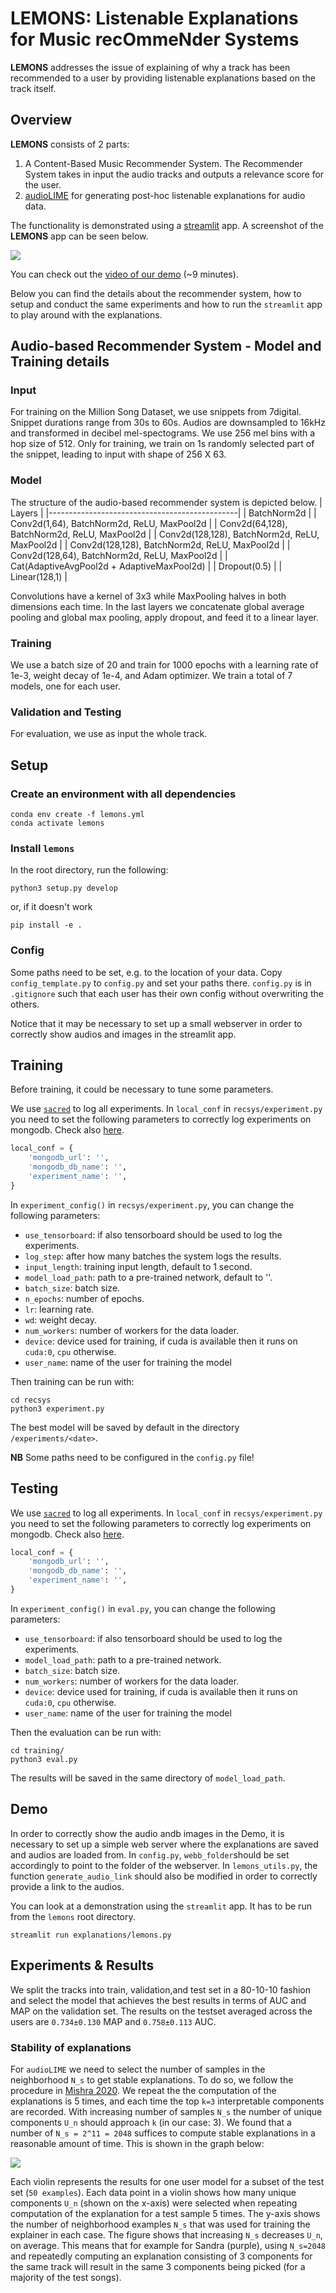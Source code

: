 # LEMONS: Listenable Explanations for Music recOmmeNder Systems

**LEMONS** addresses the issue of explaining of why a track has been recommended to a user by providing listenable
explanations based on the track itself.

## Overview

**LEMONS** consists of 2 parts:

1. A Content-Based Music Recommender System. The Recommender System takes in input the audio tracks and outputs a
   relevance score for the user.
2. [audioLIME](https://github.com/CPJKU/audioLIME) for generating post-hoc listenable explanations for audio data.

The functionality is demonstrated using a [streamlit](https://www.streamlit.io/) app. A screenshot of the **LEMONS** app
can be seen below.

![](imgs/landing_page.png)

You can check out the [video of our demo](https://www.youtube.com/watch?v=giSPrPnZ7mc) (~9 minutes).

Below you can find the details about the recommender system, how to setup and conduct the same experiments
and how to run the `streamlit` app to play around with the explanations.

## Audio-based Recommender System - Model and Training details

### Input

For training on the Million Song Dataset, we use snippets from 7digital. Snippet durations range from 30s to 60s. Audios
are downsampled to 16kHz and transformed in decibel mel-spectograms. We use 256 mel bins with a hop size of 512. Only
for training, we train on 1s randomly selected part of the snippet, leading to input with shape of 256 X 63.

### Model

The structure of the audio-based recommender system is depicted below. 
| Layers                                        |
|-----------------------------------------------|
| BatchNorm2d                                   |
| Conv2d(1,64), BatchNorm2d, ReLU, MaxPool2d    |
| Conv2d(64,128), BatchNorm2d, ReLU, MaxPool2d  |
| Conv2d(128,128), BatchNorm2d, ReLU, MaxPool2d |
| Conv2d(128,128), BatchNorm2d, ReLU, MaxPool2d |
| Conv2d(128,64), BatchNorm2d, ReLU, MaxPool2d  |
| Cat(AdaptiveAvgPool2d + AdaptiveMaxPool2d)    |
| Dropout(0.5)                                  |
| Linear(128,1)                                 |

Convolutions have a kernel of 3x3 while MaxPooling halves in both dimensions each time. In the last layers we
concatenate global average pooling and global max pooling, apply dropout, and feed it to a linear layer.

### Training

We use a batch size of 20 and train for 1000 epochs with a learning rate of 1e-3, weight decay of 1e-4, and Adam
optimizer. We train a total of 7 models, one for each user.

### Validation and Testing

For evaluation, we use as input the whole track.

## Setup

### Create an environment with all dependencies

```shell script
conda env create -f lemons.yml
conda activate lemons
```

### Install `lemons`

In the root directory, run the following:

```shell script
python3 setup.py develop
```

or, if it doesn't work

```shell script
pip install -e .
```

### Config

Some paths need to be set, e.g. to the location of your data. Copy `config_template.py` to `config.py` and set your
paths there. `config.py` is in `.gitignore`
such that each user has their own config without overwriting the others.

Notice that it may be necessary to set up a small webserver in order to correctly show audios and images in the streamlit app.

## Training

Before training, it could be necessary to tune some parameters.

We use [`sacred`](https://github.com/IDSIA/sacred) to log all experiments. In `local_conf` in `recsys/experiment.py` you need to set the following parameters to correctly log experiments on mongodb. Check also [here](https://sacred.readthedocs.io/en/stable/observers.html#adding-a-mongoobserver).  



```python
local_conf = {
    'mongodb_url': '',
    'mongodb_db_name': '',
    'experiment_name': '',
}
```

In `experiment_config()` in `recsys/experiment.py`, you can change the following parameters:

- `use_tensorboard`: if also tensorboard should be used to log the experiments.
- `log_step`: after how many batches the system logs the results.
- `input_length`: training input length, default to 1 second.
- `model_load_path`: path to a pre-trained network, default to ''.
- `batch_size`: batch size.
- `n_epochs`: number of epochs.
- `lr`: learning rate.
- `wd`: weight decay.
- `num_workers`: number of workers for the data loader.
- `device`: device used for training, if cuda is available then it runs on `cuda:0`, `cpu` otherwise.
- `user_name`: name of the user for training the model


Then training can be run with:

```shell script
cd recsys
python3 experiment.py
```

The best model will be saved by default in the directory `/experiments/<date>`.

**NB** Some paths need to be configured in the `config.py` file!

## Testing

We use [`sacred`](https://github.com/IDSIA/sacred) to log all experiments. In `local_conf` in `recsys/experiment.py` you need to set the following parameters to correctly log experiments on mongodb. Check also [here](https://sacred.readthedocs.io/en/stable/observers.html#adding-a-mongoobserver).  

```python
local_conf = {
    'mongodb_url': '',
    'mongodb_db_name': '',
    'experiment_name': '',
}
```
In `experiment_config()` in `eval.py`, you can change the following parameters:
- `use_tensorboard`: if also tensorboard should be used to log the experiments.
- `model_load_path`: path to a pre-trained network.
- `batch_size`: batch size.
- `num_workers`: number of workers for the data loader.
- `device`: device used for training, if cuda is available then it runs on `cuda:0`, `cpu` otherwise.
- `user_name`: name of the user for training the model

Then the evaluation can be run with:

```shell script
cd training/
python3 eval.py
```

The results will be saved in the same directory of `model_load_path`.

## Demo
In order to correctly show the audio andb images in the Demo, it is necessary to set up a simple web server where the explanations are saved and audios are loaded from.
In `config.py`, `webb_folder`should be set accordingly to point to the folder of the webserver.
In `lemons_utils.py`, the function `generate_audio_link` should also be modified in order to correctly provide a link to the audios.

You can look at a demonstration using the `streamlit` app. It has to be run from the `lemons` root directory.

```
streamlit run explanations/lemons.py
```

## Experiments & Results

We split the tracks into train, validation,and test set in a 80-10-10 fashion and select the model that achieves the
best results in terms of AUC and MAP on the validation set. The results on the testset averaged across the users are
`0.734±0.130` MAP and `0.758±0.113` AUC.

### Stability of explanations
For `audioLIME` we need to select the number of samples in the neighborhood `N_s` to get stable explanations.
To do so, we follow the procedure in [Mishra 2020](https://arxiv.org/abs/2005.07788).
We repeat the the computation of the explanations is 5 times, and each time the top `k=3` interpretable components
are recorded. With increasing number of samples `N_s` the number of unique components `U_n` should approach `k` (in our case:
3). We found that a number of `N_s = 2^11 = 2048` suffices to compute stable explanations in a reasonable amount of time.
This is shown in the graph below:

![](imgs/stability.png)

Each violin represents the results for one user model for a subset of the test set (`50 examples`). Each data point in a
violin shows how many unique components `U_n` (shown on the x-axis) were selected when repeating computation of the
explanation for a test sample 5 times. The y-axis shows the number of neighborhood examples `N_s` that was used for
training the explainer in each case. The figure shows that increasing `N_s` decreases `U_n`, on average. This means that for
example for Sandra (purple), using `N_s=2048` and repeatedly computing an explanation consisting of 3 components for the
same track will result in the same 3 components being picked (for a majority of the test songs).
